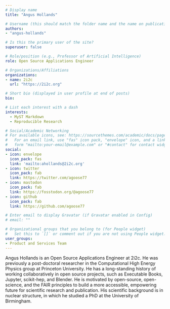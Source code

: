 ```yaml
---
# Display name
title: "Angus Hollands"

# Username (this should match the folder name and the name on publications)
authors:
- "angus-hollands"

# Is this the primary user of the site?
superuser: false

# Role/position (e.g., Professor of Artificial Intelligence)
role: Open Source Applications Engineer

# Organizations/Affiliations
organizations:
- name: 2i2c
  url: "https://2i2c.org"

# Short bio (displayed in user profile at end of posts)
bio:

# List each interest with a dash
interests: 
  - MyST Markdown
  - Reproducible Research

# Social/Academic Networking
# For available icons, see: https://sourcethemes.com/academic/docs/page-builder/#icons
#   For an email link, use "fas" icon pack, "envelope" icon, and a link in the
#   form "mailto:your-email@example.com" or "#contact" for contact widget.
social:
- icon: envelope
  icon_pack: fas
  link: 'mailto:ahollands@2i2c.org'
- icon: twitter
  icon_pack: fab
  link: https://twitter.com/agoose77
- icon: mastodon
  icon_pack: fab
  link: https://fosstodon.org/@agoose77
- icon: github
  icon_pack: fab
  link: https://github.com/agoose77

# Enter email to display Gravatar (if Gravatar enabled in Config)
# email: ""

# Organizational groups that you belong to (for People widget)
#   Set this to `[]` or comment out if you are not using People widget.
user_groups:
- Product and Services Team
---
```


Angus Hollands is an Open Source Applications Engineer at 2i2c. He was previously a post-doctoral researcher in the Computational High Energy Physics group at Princeton University. He has a long-standing history of working collaboratively in open source projects, such as Executable Books, Jupyter, scikit-hep, and Blender. He is motivated by open-source, open-science, and the FAIR principles to build a more accessible, empowering future for scientific research and publication. His scientific background is in nuclear structure, in which he studied a PhD at the University of Birmingham.
